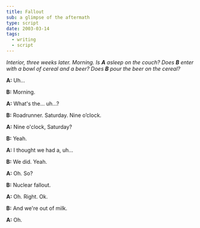 ```yaml
---
title: Fallout
sub: a glimpse of the aftermath
type: script
date: 2003-03-14
tags:
  - writing
  - script
---
```


*Interior, three weeks later. Morning.
Is **A** asleep on the couch?
Does **B** enter with a bowl of cereal and a beer?
Does **B** pour the beer on the cereal?*

**A:**
Uh...

**B:**
Morning.

**A:**
What's the… uh…?

**B:**
Roadrunner. Saturday. Nine o’clock.

**A:**
Nine o'clock, Saturday?

**B:**
Yeah.

**A:**
I thought we had a, uh...

**B:**
We did. Yeah.

**A:**
Oh. So?

**B:**
Nuclear fallout.

**A:**
Oh. Right. Ok.

**B:**
And we're out of milk.

**A:**
Oh.
